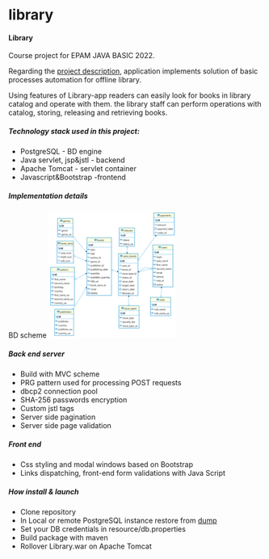 # library

<h4>Library</h4>

Course project for EPAM JAVA BASIC 2022.

Regarding the <a href= "https://github.com/DenysFilimonov/library/blob/029ccf88d5e3dc8fcd479d2964066dfd23e36d4b/Library.docx">project description</a>, 
application implements solution of basic processes automation for offline library.

Using features of Library-app readers can easily look for books in library catalog and operate with them. the library staff can perform operations with catalog, storing, releasing and retrieving books.

<h5>Technology stack used in this project:</h5>

<ul>
  <li>PostgreSQL - BD engine</li>
  <li>Java servlet, jsp&jstl  - backend</li>
  <li>Apache Tomcat - servlet container</li>
  <li>Javascript&Bootstrap -frontend</li>
</ul>  

<h5>Implementation details</h5>
BD scheme 
<img src="bd.png" width="50%">

<h5>Back end server</h5>

<ul>
  <li>Build with MVC scheme</li>
  <li>PRG pattern used for processing POST requests</li>
  <li>dbcp2 connection pool</li>
  <li>SHA-256 passwords encryption</li>
  <li>Custom jstl tags</li>
  <li>Server side pagination</li>
  <li>Server side page validation</li>
</ul>  

<h5>Front end</h5>

<ul>
  <li>Css styling and modal windows based on Bootstrap</li>
  <li>Links dispatching, front-end form validations with Java Script</li>
</ul>  


<h5>How install & launch</h5>
<ul>
  <li>Clone repository</li>
  <li>In Local or remote PostgreSQL instance restore from <a href = "https://github.com/DenysFilimonov/library/blob/master/dump-library-202301241406">dump</a></li>
  <li>Set your DB credentials in resource/db.properties</li> 
  <li>Build package with maven</li>
  <li>Rollover Library.war on Apache Tomcat</li>
</ul>
